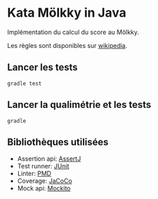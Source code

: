 # Kata Mölkky in Java

Implémentation du calcul du score au Mölkky.

Les règles sont disponibles sur [wikipedia].


## Lancer les tests

    gradle test

    
## Lancer la qualimétrie et les tests

    gradle    


## Bibliothèques utilisées

* Assertion api: [AssertJ]
* Test runner: [JUnit]
* Linter: [PMD]
* Coverage: [JaCoCo]
* Mock api: [Mockito]


[wikipedia]: http://fr.wikipedia.org/wiki/M%C3%B6lkky
[AssertJ]: https://joel-costigliola.github.io/assertj
[JUnit]: http://junit.org
[PMD]: http://pmd.sourceforge.net
[JaCoCo]: http://jacoco.org
[Mockito]: http://site.mockito.org/mockito/docs/current/org/mockito/Mockito.html
